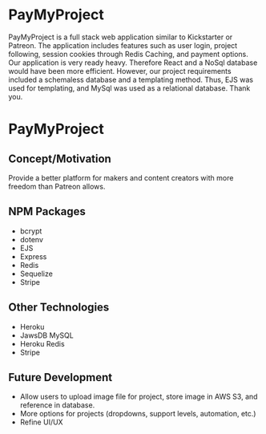 # PayMyProject
PayMyProject is a full stack web application similar to Kickstarter or Patreon. The application includes features such as user login, project following, session cookies through Redis Caching, and payment options. Our application is very ready heavy. Therefore React and a NoSql database would have been more efficient. However, our project requirements included a schemaless database and a templating method. Thus, EJS was used for templating, and MySql was used as a relational database. Thank you.

# PayMyProject

## Concept/Motivation
Provide a better platform for makers and content creators with more freedom than Patreon allows.

## NPM Packages
- bcrypt
- dotenv
- EJS
- Express
- Redis
- Sequelize
- Stripe

## Other Technologies
- Heroku
- JawsDB MySQL
- Heroku Redis
- Stripe

## Future Development
- Allow users to upload image file for project, store image in AWS S3, and reference in database. 
- More options for projects (dropdowns, support levels, automation, etc.)
- Refine UI/UX
